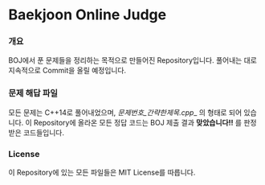 # Baekjoon Online Judge

### 개요

BOJ에서 푼 문제들을 정리하는 목적으로 만들어진 Repository입니다. 풀어내는 대로 지속적으로 Commit을 올릴 예정입니다.

### 문제 해답 파일

모든 문제는 C++14로 풀어내었으며, __문제번호_간략한제목_.cpp__ 의 형태로 되어 있습니다. 이 Repository에 올라온 모든 정답 코드는 BOJ 제출 결과 __맞았습니다!!__ 를 판정받은 코드들입니다.

### License

이 Repository에 있는 모든 파일들은 MIT License를 따릅니다.